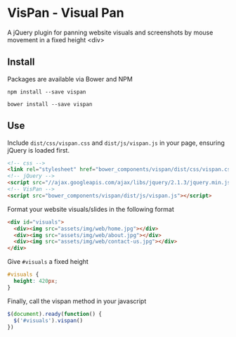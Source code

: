 # VisPan - Visual Pan

A jQuery plugin for panning website visuals and screenshots by mouse movement in a fixed height &lt;div&gt;

## Install

Packages are available via Bower and NPM

```
npm install --save vispan
```

```
bower install --save vispan
```

## Use

Include `dist/css/vispan.css` and `dist/js/vispan.js` in your page, ensuring jQuery is loaded first.

``` html
<!-- css -->
<link rel="stylesheet" href="bower_components/vispan/dist/css/vispan.css">
<!-- jQuery -->
<script src="//ajax.googleapis.com/ajax/libs/jquery/2.1.3/jquery.min.js"></script>
<!-- VisPan -->
<script src="bower_components/vispan/dist/js/vispan.js"></script>
```

Format your website visuals/slides in the following format

``` html
<div id="visuals">
  <div><img src="assets/img/web/home.jpg"></div>
  <div><img src="assets/img/web/about.jpg"></div>
  <div><img src="assets/img/web/contact-us.jpg"></div>
</div>
```

Give `#visuals` a fixed height

``` css
#visuals {
  height: 420px;
}
```

Finally, call the vispan method in your javascript

``` js
$(document).ready(function() {
  $('#visuals').vispan()
})
```
